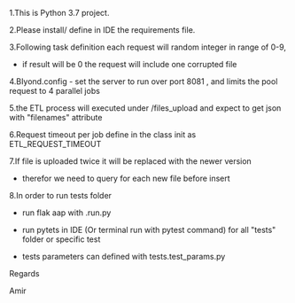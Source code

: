 1.This is Python 3.7 project.

2.Please install/ define in IDE the requirements file.

3.Following task definition each request will random integer in range of 0-9,

* if result will be 0 the request will include one corrupted file   

4.BIyond.config - set the server to run over port 8081 , and limits the pool request to 4 parallel jobs

5.the ETL process will executed under /files_upload and expect to get json with "filenames" attribute
    
6.Request timeout per job define in the class init as ETL_REQUEST_TIMEOUT

7.If file is uploaded twice it will be replaced with the newer version

* therefor we need to query for each new file before insert

8.In order to run tests folder 

* run flak aap with <BIyond>.run.py

* run pytets in IDE (Or terminal run with pytest command) for all "tests" folder or specific test 

* tests parameters can defined with tests.test_params.py

Regards

Amir

